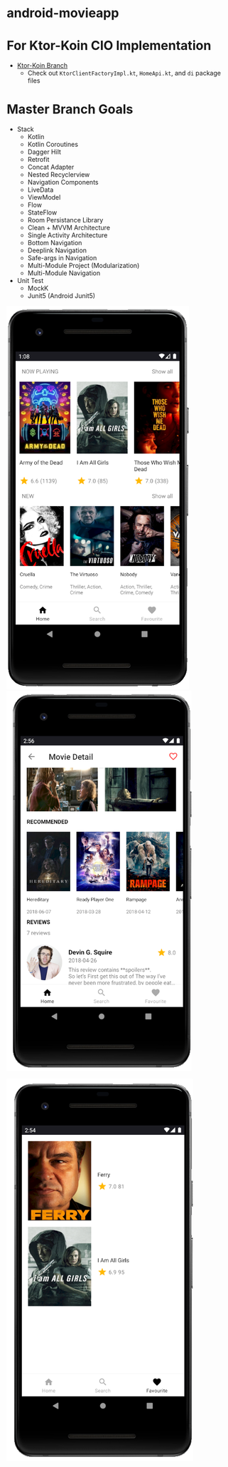 # android-movieapp
# For Ktor-Koin CIO Implementation
* [Ktor-Koin Branch](https://github.com/adrianhartanto004/android-movieapp/tree/koin-ktor-implementation)
   * Check out `KtorClientFactoryImpl.kt`, `HomeApi.kt`, and `di` package files
# Master Branch Goals
* Stack
    * Kotlin
    * Kotlin Coroutines
    * Dagger Hilt
    * Retrofit
    * Concat Adapter
    * Nested Recyclerview
    * Navigation Components
    * LiveData
    * ViewModel
    * Flow
    * StateFlow
    * Room Persistance Library
    * Clean + MVVM Architecture
    * Single Activity Architecture
    * Bottom Navigation
    * Deeplink Navigation
    * Safe-args in Navigation
    * Multi-Module Project (Modularization)
    * Multi-Module Navigation
* Unit Test
    * MockK
    * Junit5 (Android Junit5)


<img src="https://github.com/adrianhartanto004/android-movieapp/blob/main/screenshot/movieapp-1.PNG"><img src="https://github.com/adrianhartanto004/android-movieapp/blob/main/screenshot/movieapp-2.PNG">

<img src="https://github.com/adrianhartanto004/android-movieapp/blob/main/screenshot/movieapp-3.PNG">
